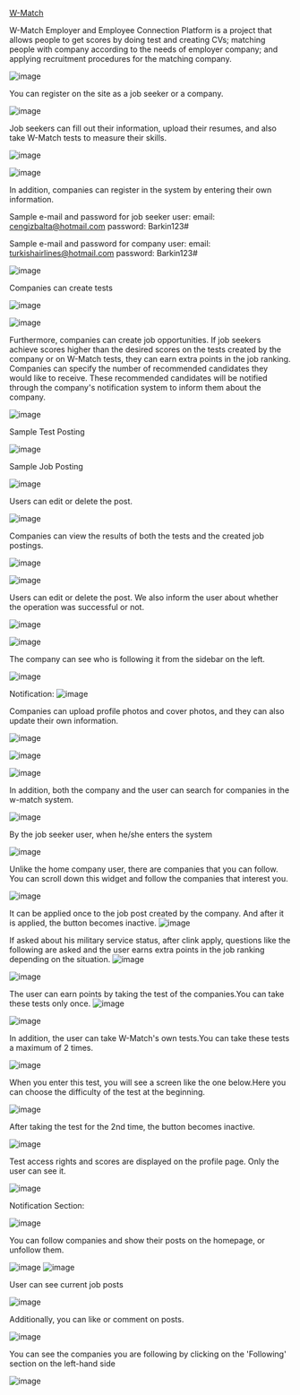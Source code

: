 [W-Match](https://w-match.vercel.app)

W-Match Employer and Employee Connection Platform is a project that allows people to get scores by doing test and creating CVs; matching people with company according to the needs of employer company; and applying recruitment procedures for the matching company.

![image](https://github.com/barkinkoroglu/W-Match/assets/54675420/3d6d7f26-a8d1-40c5-a575-61243c90c1b0)

You can register on the site as a job seeker or a company.

![image](https://github.com/barkinkoroglu/W-Match/assets/54675420/f3b40c79-4e0f-4b29-a50f-f7e5bdbb0699)

Job seekers can fill out their information, upload their resumes, and also take W-Match tests to measure their skills.

![image](https://github.com/barkinkoroglu/W-Match/assets/54675420/b4c220bd-03ba-4999-a355-cef2395f5be6)

![image](https://github.com/barkinkoroglu/W-Match/assets/54675420/ea1e634f-cb42-4b20-83f4-c44b0e774a6e)

In addition, companies can register in the system by entering their own information.

Sample e-mail and password for job seeker user:
email: cengizbalta@hotmail.com
password: Barkin123#

Sample e-mail and password for company user:
email: turkishairlines@hotmail.com
password: Barkin123#

![image](https://github.com/barkinkoroglu/W-Match/assets/54675420/898299ef-5344-43db-803a-30c2d6f4d117)

Companies can create tests

![image](https://github.com/barkinkoroglu/W-Match/assets/54675420/b30bde70-ecd1-4969-8309-749932e38666)

![image](https://github.com/barkinkoroglu/W-Match/assets/54675420/27131a87-b95f-4ef7-bbfe-6025b2ea9c6b)

Furthermore, companies can create job opportunities. If job seekers achieve scores higher than the desired scores on the tests created by the company or on W-Match tests, they can earn extra points in the job ranking. Companies can specify the number of recommended candidates they would like to receive. These recommended candidates will be notified through the company's notification system to inform them about the company.

![image](https://github.com/barkinkoroglu/W-Match/assets/54675420/6c3a5a14-1803-4dc3-afea-e173ae443847)

Sample Test Posting 

![image](https://github.com/barkinkoroglu/W-Match/assets/54675420/244eeebc-2e2e-46cb-8aed-6c5e225ad7b7)

Sample Job Posting

![image](https://github.com/barkinkoroglu/W-Match/assets/54675420/13281b12-22fd-4c87-bee2-6c57e24933a5)

Users can edit or delete the post.

![image](https://github.com/barkinkoroglu/W-Match/assets/54675420/52d4aaea-8283-4af7-87f8-6c083fbc892e)

Companies can view the results of both the tests and the created job postings.

![image](https://github.com/barkinkoroglu/W-Match/assets/54675420/8d00e166-9032-4066-a9c2-1762477ce79e)

![image](https://github.com/barkinkoroglu/W-Match/assets/54675420/12b45fce-cda9-470a-be1e-95206a8a9a72)

Users can edit or delete the post. We also inform the user about whether the operation was successful or not.

![image](https://github.com/barkinkoroglu/W-Match/assets/54675420/1119a279-3373-4dff-99f7-4f3040264c71)

![image](https://github.com/barkinkoroglu/W-Match/assets/54675420/66ccc7af-db5b-4908-85de-21136b28ae4b)

The company can see who is following it from the sidebar on the left.

![image](https://github.com/barkinkoroglu/W-Match/assets/54675420/85211ede-febc-4be2-b251-f156f49fac4d)

Notification:
![image](https://github.com/barkinkoroglu/W-Match/assets/54675420/e5c40743-36cc-4396-b816-490cac9b7134)


Companies can upload profile photos and cover photos, and they can also update their own information.

![image](https://github.com/barkinkoroglu/W-Match/assets/54675420/78d6e89b-90c3-4e07-91a8-018f285fe7bf)

![image](https://github.com/barkinkoroglu/W-Match/assets/54675420/94996ba1-5df8-454a-95be-80c92d621fa4)

![image](https://github.com/barkinkoroglu/W-Match/assets/54675420/47df5b8d-6060-4a84-a789-10c40163dbe8)

In addition, both the company and the user can search for companies in the w-match system.

![image](https://github.com/barkinkoroglu/W-Match/assets/54675420/29650ad2-eebb-47ce-bf72-0d037d538597)

By the job seeker user, when he/she enters the system

![image](https://github.com/barkinkoroglu/W-Match/assets/54675420/4cc357c5-362e-4aff-9abe-ed0e01121ab0)

Unlike the home company user, there are companies that you can follow. You can scroll down this widget and follow the companies that interest you.

![image](https://github.com/barkinkoroglu/W-Match/assets/54675420/c3be6eee-e57a-46de-bed9-84e10a4631ab)

It can be applied once to the job post created by the company. And after it is applied, the button becomes inactive.
![image](https://github.com/barkinkoroglu/W-Match/assets/54675420/556fb1eb-3679-453d-aa27-3c4c64ec9cf6)

If asked about his military service status, after clink  apply, questions like the following are asked and the user earns extra points in the job ranking depending on the situation.
![image](https://github.com/barkinkoroglu/W-Match/assets/54675420/e6a8083e-ee77-4886-893d-67884bcb8bfb)

![image](https://github.com/barkinkoroglu/W-Match/assets/54675420/531983d6-be99-4a71-bab9-c3a339406686)

The user can earn points by taking the test of the companies.You can take these tests only once.
![image](https://github.com/barkinkoroglu/W-Match/assets/54675420/b8c45986-913b-4543-abf1-2bfeb4afdf4c)

![image](https://github.com/barkinkoroglu/W-Match/assets/54675420/e60210df-dd23-43de-9a3f-f97851cb7b37)

In addition, the user can take W-Match's own tests.You can take these tests a maximum of 2 times.

![image](https://github.com/barkinkoroglu/W-Match/assets/54675420/4d9a8765-4ac6-4b04-941d-ca8f7808694a)

When you enter this test, you will see a screen like the one below.Here you can choose the difficulty of the test at the beginning.

![image](https://github.com/barkinkoroglu/W-Match/assets/54675420/3403ba89-4802-4ed1-94f0-6b5d9d13c083)

After taking the test for the 2nd time, the button becomes inactive.

![image](https://github.com/barkinkoroglu/W-Match/assets/54675420/853e8bae-c975-48b4-a8d3-fddb3995e412)

Test access rights and scores are displayed on the profile page. Only the user can see it.

![image](https://github.com/barkinkoroglu/W-Match/assets/54675420/04a223e9-cad1-4bff-9fff-39e771bcf668)

Notification Section:

![image](https://github.com/barkinkoroglu/W-Match/assets/54675420/05f75f8b-f341-4499-8323-65f4b9c48555)

You can follow companies and show their posts on the homepage, or unfollow them.

![image](https://github.com/barkinkoroglu/W-Match/assets/54675420/2007165e-cffd-4658-811b-c28816e5b1a8)
![image](https://github.com/barkinkoroglu/W-Match/assets/54675420/9df9fe26-473a-4ff9-9694-4a38de026b10)

User can see current job posts

![image](https://github.com/barkinkoroglu/W-Match/assets/54675420/5deb09ad-289f-4725-b99c-7a7d7c724f03)

Additionally, you can like or comment on posts.

![image](https://github.com/barkinkoroglu/W-Match/assets/54675420/aff52ff5-f009-4078-91c0-2d5e680f8794)

You can see the companies you are following by clicking on the 'Following' section on the left-hand side

![image](https://github.com/barkinkoroglu/W-Match/assets/54675420/db60a8d0-d79f-42dc-ae3a-f08e1ec139c2)


